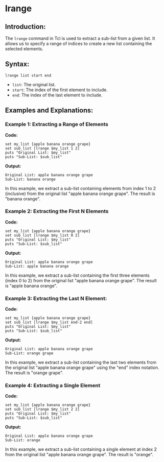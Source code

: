 # lrange
## Introduction:

The `lrange` command in Tcl is used to extract a sub-list from a given list. It allows us to specify a range of indices to create a new list containing the selected elements. 

## Syntax:

`lrange list start end`


- `list`: The original list.
- `start`: The index of the first element to include.
- `end`: The index of the last element to include.

## Examples and Explanations:

### Example 1: Extracting a Range of Elements

**Code:**
``````
set my_list {apple banana orange grape}
set sub_list [lrange $my_list 1 2]
puts "Original List: $my_list"
puts "Sub-List: $sub_list"
``````

**Output:**
``````
Original List: apple banana orange grape
Sub-List: banana orange
``````

In this example, we extract a sub-list containing elements from index 1 to 2 (inclusive) from the original list "apple banana orange grape". The result is "banana orange".

### Example 2: Extracting the First N Elements

**Code:**
``````
set my_list {apple banana orange grape}
set sub_list [lrange $my_list 0 2]
puts "Original List: $my_list"
puts "Sub-List: $sub_list"
``````

**Output:**
``````
Original List: apple banana orange grape
Sub-List: apple banana orange
``````

In this example, we extract a sub-list containing the first three elements (index 0 to 2) from the original list "apple banana orange grape". The result is "apple banana orange".

### Example 3: Extracting the Last N Element:

**Code:**
``````
set my_list {apple banana orange grape}
set sub_list [lrange $my_list end-2 end]
puts "Original List: $my_list"
puts "Sub-List: $sub_list"
``````

**Output:**
``````
Original List: apple banana orange grape
Sub-List: orange grape
``````

In this example, we extract a sub-list containing the last two elements from the original list "apple banana orange grape" using the "end" index notation. The result is "orange grape".

### Example 4: Extracting a Single Element

**Code:**
``````
set my_list {apple banana orange grape}
set sub_list [lrange $my_list 2 2]
puts "Original List: $my_list"
puts "Sub-List: $sub_list"
``````

**Output:**
``````
Original List: apple banana orange grape
Sub-List: orange
``````
In this example, we extract a sub-list containing a single element at index 2 from the original list "apple banana orange grape". The result is "orange".
